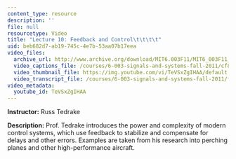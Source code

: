 ```yaml
---
content_type: resource
description: ''
file: null
resourcetype: Video
title: "Lecture 10: Feedback and Control\t\t\t\t"
uid: beb682d7-ab19-745c-4e7b-53aa07b17eea
video_files:
  archive_url: http://www.archive.org/download/MIT6.003F11/MIT6_003F11_lec10_300k.mp4
  video_captions_file: /courses/6-003-signals-and-systems-fall-2011/cf8408c0972e54cf9136afdf7e5003a8_TeVSxZgIHAA.vtt
  video_thumbnail_file: https://img.youtube.com/vi/TeVSxZgIHAA/default.jpg
  video_transcript_file: /courses/6-003-signals-and-systems-fall-2011/fbdac274e8d193bc22c47d1be02e6746_TeVSxZgIHAA.pdf
video_metadata:
  youtube_id: TeVSxZgIHAA
---
```


**Instructor:** Russ Tedrake

**Description:** Prof. Tedrake introduces the power and complexity of modern control systems, which use feedback to stabilize and compensate for delays and other errors. Examples are taken from his research into perching planes and other high-performance aircraft.